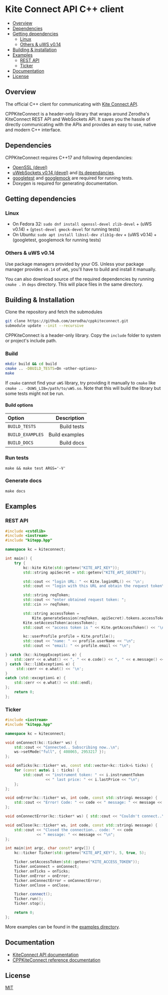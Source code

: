 # Kite Connect API C++ client

- [Overview](https://github.com/zerodha/cppkiteconnect#overview)
- [Dependencies](https://github.com/zerodha/cppkiteconnect#dependencies)
- [Getting dependencies](https://github.com/zerodha/cppkiteconnect#getting-dependencies)
  - [Linux](https://github.com/zerodha/cppkiteconnect#linux)
  - [Others & uWS v0.14](https://github.com/zerodha/cppkiteconnect#others--uws-v014)
- [Building & installation](https://github.com/zerodha/cppkiteconnect#building--installation)
- [Examples](https://github.com/zerodha/cppkiteconnect#examples)
  - [REST API](https://github.com/zerodha/cppkiteconnect#rest-api)
  - [Ticker](https://github.com/zerodha/cppkiteconnect#ticker)
- [Documentation](https://github.com/zerodha/cppkiteconnect#documentation)
- [License](https://github.com/zerodha/cppkiteconnect#license)

## Overview

The official C++ client for communicating with [Kite Connect API](https://kite.trade/).

CPPKiteConnect is a header-only library that wraps around Zerodha's KiteConnect REST API and WebSockets API. It saves you the hassle of directly communicating with the APIs and provides an easy to use, native and modern C++ interface.

## Dependencies

CPPKiteConnect requires C++17 and following dependancies:

- [OpenSSL (devel)](https://github.com/openssl/openssl "OpenSSL")
- [uWebSockets v0.14 (devel)](https://github.com/uNetworking/uWebSockets/tree/v0.14) and [its dependancies](https://github.com/hoytech/uWebSockets/blob/master/docs/Misc.-details.md#dependencies).
- [googletest](https://github.com/google/googletest) and [googlemock](https://github.com/google/googletest) are required for running tests.
- Doxygen is required for generating documentation.

## Getting dependencies

### Linux

- On Fedora 32:
`sudo dnf install openssl-devel zlib-devel` + (uWS v0.14) + (`gtest-devel gmock-devel` for running tests)
- On Ubuntu:
`sudo apt install libssl-dev zlib1g-dev` + (uWS v0.14) + (googletest, googlemock for running tests)

### Others & uWS v0.14

Use package managers provided by your OS. Unless your package manager provides `v0.14` of `uWS`, you'll have to build and install it manually.

You can also download source of the required dependencies by running `cmake .` in `deps` directory. This will place files in the same directory.

## Building & Installation

Clone the repository and fetch the submodules

```sh
git clone https://github.com/zerodha/cppkiteconnect.git
submodule update --init --recursive
```

CPPKiteConnect is a header-only library. Copy the `include` folder to system or project's include path.

### Build

```bash
mkdir build && cd build
cmake .. -DBUILD_TESTS=On <other-options>
make
```

If `cmake` cannot find your `uWS` library, try providing it manually to `cmake` like `cmake .. -DUWS_LIB=/path/to/uWS.so`. Note that this will build the library but some tests might not be run.

#### Build options

|  Option          | Description    |
| :--------------  | ----------:    |
| `BUILD_TESTS`    | Build tests    |
| `BUILD_EXAMPLES` | Build examples |    |
| `BUILD_DOCS`     | Build docs     |

### Run tests

`make && make test ARGS='-V'`

### Generate docs

`make docs`

## Examples

### REST API

```c++
#include <cstdlib>
#include <iostream>
#include "kitepp.hpp"

namespace kc = kiteconnect;

int main() {
    try {
        kc::kite Kite(std::getenv("KITE_API_KEY"));
        std::string apiSecret = std::getenv("KITE_API_SECRET");

        std::cout << "login URL: " << Kite.loginURL() << '\n';
        std::cout << "login with this URL and obtain the request token\n";

        std::string reqToken;
        std::cout << "enter obtained request token: ";
        std::cin >> reqToken;

        std::string accessToken =
            Kite.generateSession(reqToken, apiSecret).tokens.accessToken;
        Kite.setAccessToken(accessToken);
        std::cout << "access token is " << Kite.getAccessToken() << '\n';

        kc::userProfile profile = Kite.profile();
        std::cout << "name: " << profile.userName << "\n";
        std::cout << "email: " << profile.email << "\n";

} catch (kc::kiteppException& e) {
    std::cerr << e.what() << ", " << e.code() << ", " << e.message() << '\n';
} catch (kc::libException& e) {
     std::cerr << e.what() << '\n';
}
catch (std::exception& e) {
    std::cerr << e.what() << std::endl;
};
    return 0;
};
```

### Ticker

```c++
#include <iostream>
#include "kitepp.hpp"

namespace kc = kiteconnect;

void onConnect(kc::ticker* ws) {
    std::cout << "Connected.. Subscribing now..\n";
    ws->setMode("full", { 408065, 2953217 });
};

void onTicks(kc::ticker* ws, const std::vector<kc::tick>& ticks) {
    for (const auto& i : ticks) {
        std::cout << "instrument token: " << i.instrumentToken
                  << " last price: " << i.lastPrice << "\n";
    };
};

void onError(kc::ticker* ws, int code, const std::string& message) {
    std::cout << "Error! Code: " << code << " message: " << message << "\n";
};

void onConnectError(kc::ticker* ws) { std::cout << "Couldn't connect..\n"; };

void onClose(kc::ticker* ws, int code, const std::string& message) {
    std::cout << "Closed the connection.. code: " << code
              << " message: " << message << "\n";
};

int main(int argc, char const* argv[]) {
    kc::ticker Ticker(std::getenv("KITE_API_KEY"), 5, true, 5);

    Ticker.setAccessToken(std::getenv("KITE_ACCESS_TOKEN"));
    Ticker.onConnect = onConnect;
    Ticker.onTicks = onTicks;
    Ticker.onError = onError;
    Ticker.onConnectError = onConnectError;
    Ticker.onClose = onClose;

    Ticker.connect();
    Ticker.run();
    Ticker.stop();

    return 0;
};
```

More examples can be found in the [examples directory](https://github.com/zerodha/cppkiteconnect/tree/main/examples).

## Documentation

- [KiteConnect API documentation](https://kite.trade/docs/connect/v3/)
- [CPPKiteConnect reference documentation](https://kite.trade/docs/cppkiteconnect/)

## License

[MIT](https://opensource.org/licenses/MIT)
